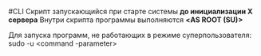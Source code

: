 #CLI
Скрипт запускающийся при старте системы **до инициализации X сервера**
Внутри скрипта программы выполняются **<AS ROOT (SU)>**

Для запуска программ, не работающих в режиме суперпользователя:
sudo -u <username> <command -parameter>
